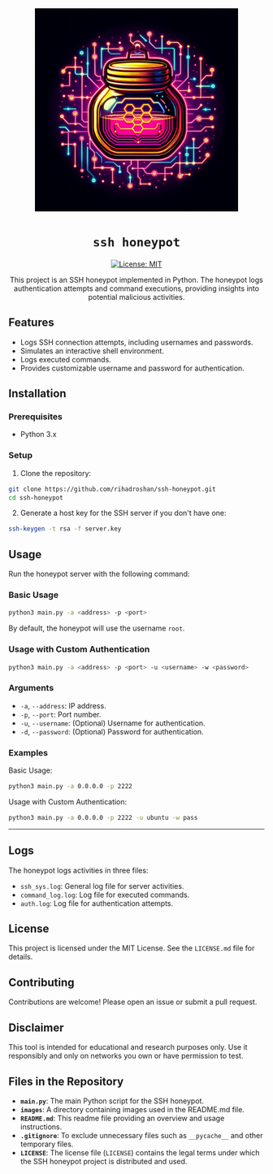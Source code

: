 <div align="center">

<img src="/images/sshhoneypot-logo.png" alt="fabriclogo" width="400" height="400"/>

# `ssh honeypot`

[![License: MIT](https://img.shields.io/badge/License-MIT-green.svg)](https://opensource.org/licenses/MIT)

This project is an SSH honeypot implemented in Python. The honeypot logs authentication attempts and command executions, providing insights into potential malicious activities.
</div>

## Features

- Logs SSH connection attempts, including usernames and passwords.
- Simulates an interactive shell environment.
- Logs executed commands.
- Provides customizable username and password for authentication.

## Installation

### Prerequisites

- Python 3.x

### Setup

1. Clone the repository:

```sh
git clone https://github.com/rihadroshan/ssh-honeypot.git
cd ssh-honeypot
```

2. Generate a host key for the SSH server if you don't have one:

```sh
ssh-keygen -t rsa -f server.key
```

## Usage

Run the honeypot server with the following command:

### Basic Usage

```sh
python3 main.py -a <address> -p <port>
```

By default, the honeypot will use the username `root`.

### Usage with Custom Authentication

```sh
python3 main.py -a <address> -p <port> -u <username> -w <password>
```

### Arguments

* `-a`, `--address`: IP address.
* `-p`, `--port`: Port number.
* `-u`, `--username`: (Optional) Username for authentication.
* `-d`, `--password`: (Optional) Password for authentication.

### Examples

Basic Usage:
```sh
python3 main.py -a 0.0.0.0 -p 2222
```

Usage with Custom Authentication:
```sh
python3 main.py -a 0.0.0.0 -p 2222 -u ubuntu -w pass
```

---

## Logs

The honeypot logs activities in three files:

- `ssh_sys.log`: General log file for server activities.
- `command_log.log`: Log file for executed commands.
- `auth.log`: Log file for authentication attempts.

## License

This project is licensed under the MIT License. See the `LICENSE.md` file for details.

## Contributing

Contributions are welcome! Please open an issue or submit a pull request.

## Disclaimer

This tool is intended for educational and research purposes only. Use it responsibly and only on networks you own or have permission to test.

## Files in the Repository

- **`main.py`**: The main Python script for the SSH honeypot.
- **`images`**: A directory containing images used in the README.md file.
- **`README.md`**: This readme file providing an overview and usage instructions.
- **`.gitignore`**: To exclude unnecessary files such as `__pycache__` and other temporary files.
- **`LICENSE`**:  The license file (`LICENSE`) contains the legal terms under which the SSH honeypot project is distributed and used.
